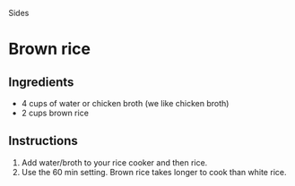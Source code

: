 Sides

# Brown rice

## Ingredients

- 4 cups of water or chicken broth (we like chicken broth)
- 2 cups brown rice

## Instructions

1. Add water/broth to your rice cooker and then rice. 
2. Use the 60 min setting. Brown rice takes longer to cook than white rice.
